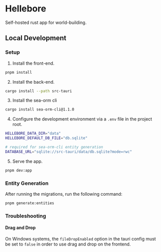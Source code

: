 # Hellebore

Self-hosted rust app for world-building.

## Local Development

### Setup

1. Install the front-end.

```sh
pnpm install
```

2. Install the back-end.

```sh
cargo install --path src-tauri
```

3. Install the sea-orm cli

```sh
cargo install sea-orm-cli@1.1.0
```

4. Configure the development environment via a `.env` file in the project root.

```sh
HELLEBORE_DATA_DIR="data"
HELLEBORE_DEFAULT_DB_FILE="db.sqlite"

# required for sea-orm-cli entity generation
DATABASE_URL="sqlite://src-tauri/data/db.sqlite?mode=rwc"
```

5. Serve the app.

```sh
pnpm dev:app
```

### Entity Generation

After running the migrations, run the following command:

```sh
pnpm generate:entities
```

### Troubleshooting

#### Drag and Drop

On Windows systems, the `fileDropEnabled` option in the tauri config must be set to `false` in order to use drag and drop on the frontend.

